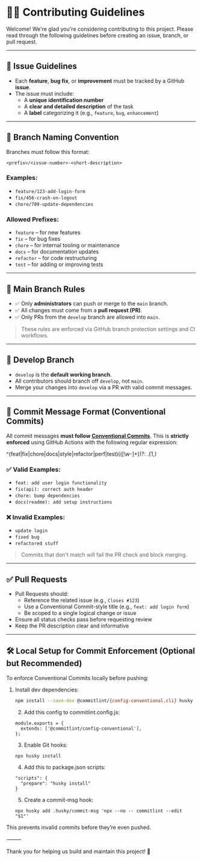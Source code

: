 # 🧑‍💻 Contributing Guidelines

Welcome! We're glad you're considering contributing to this project. Please read through the following guidelines before creating an issue, branch, or pull request.

---

## 📌 Issue Guidelines

- Each **feature**, **bug fix**, or **improvement** must be tracked by a GitHub **issue**.
- The issue must include:
  - A **unique identification number**
  - A **clear and detailed description** of the task
  - A **label** categorizing it (e.g., `feature`, `bug`, `enhancement`)

---

## 🌱 Branch Naming Convention

Branches must follow this format:

```
<prefix>/<issue-number>-<short-description>
```

### Examples:
- `feature/123-add-login-form`
- `fix/456-crash-on-logout`
- `chore/789-update-dependencies`

### Allowed Prefixes:
- `feature` – for new features
- `fix` – for bug fixes
- `chore` – for internal tooling or maintenance
- `docs` – for documentation updates
- `refactor` – for code restructuring
- `test` – for adding or improving tests

---

## 🚧 Main Branch Rules

- ✅ Only **administrators** can push or merge to the `main` branch.
- ✅ All changes must come from a **pull request (PR)**.
- ✅ Only PRs from the `develop` branch are allowed into `main`.

> These rules are enforced via GitHub branch protection settings and CI workflows.

---

## 🌿 Develop Branch

- `develop` is the **default working branch**.
- All contributors should branch off `develop`, not `main`.
- Merge your changes into `develop` via a PR with valid commit messages.

---

## 📝 Commit Message Format (Conventional Commits)

All commit messages **must follow [Conventional Commits](https://www.conventionalcommits.org/)**. This is **strictly enforced** using GitHub Actions with the following regular expression:

^(feat|fix|chore|docs|style|refactor|perf|test)(\([\w\-]+\))?: .{1,}

### ✅ Valid Examples:
- `feat: add user login functionality`
- `fix(api): correct auth header`
- `chore: bump dependencies`
- `docs(readme): add setup instructions`

### ❌ Invalid Examples:
- `update login`
- `fixed bug`
- `refactored stuff`

> Commits that don't match will fail the PR check and block merging.

---

## ✅ Pull Requests

- Pull Requests should:
  - Reference the related issue (e.g., `Closes #123`)
  - Use a Conventional Commit-style title (e.g., `feat: add login form`)
  - Be scoped to a single logical change or issue
- Ensure all status checks pass before requesting review
- Keep the PR description clear and informative

---

## 🛠️ Local Setup for Commit Enforcement (Optional but Recommended)

To enforce Conventional Commits locally before pushing:

1. Install dev dependencies:

   ```bash
   npm install --save-dev @commitlint/{config-conventional,cli} husky
      ```

	2.	Add this config to commitlint.config.js:

	```
	module.exports = {
	  extends: ['@commitlint/config-conventional'],
	};
   	```


	3.	Enable Git hooks:

   	```
	npx husky install
   	```

	4.	Add this to package.json scripts:

   	```
	"scripts": {
	  "prepare": "husky install"
	}
   	```

	5.	Create a commit-msg hook:

   	```
	npx husky add .husky/commit-msg 'npx --no -- commitlint --edit "$1"'
   	```


This prevents invalid commits before they’re even pushed.

⸻

Thank you for helping us build and maintain this project! 🎉
